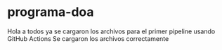 # programa-doa

Hola a todos ya se cargaron los archivos para el primer pipeline usando GitHub Actions
Se cargaron los archivos correctamente
